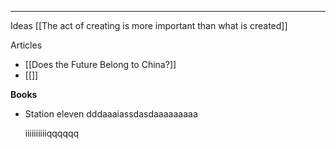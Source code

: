 ****


Ideas
	[[The act of creating is more important than what is created]]

Articles
- [[Does the Future Belong to China?]]
- [[]]

**Books**
- Station eleven
dddaaaiassdasdaaaaaaaaa

	iiiiiiiiiiqqqqqq